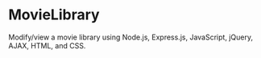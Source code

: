# MovieLibrary
Modify/view a movie library using Node.js, Express.js, JavaScript, jQuery, AJAX, HTML, and CSS.
